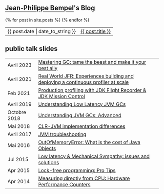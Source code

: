 ## [Jean-Philippe Bempel](/about)'s Blog

<table style="border: 0px">
  {% for post in site.posts %}
    <tr>
      <td style="border: 0px">{{ post.date | date_to_string }}</td><td style="border: 0px"><a href="{{ post.url }}">{{ post.title }}</a></td>
    </tr>
  {% endfor %}
</table>

## public talk slides

<table style="border: 0px">
    <tr>
      <td style="border: 0px">Avril 2023</td><td style="border: 0px"><a href="https://www.ginnieandfifounet.com/jpb/slides/Mastering%20GC_%20tame%20the%20beast%20and%20make%20it%20your%20best%20ally.pdf">Mastering GC: tame the beast and make it your best ally</a></td>
    </tr>
    <tr>
      <td style="border: 0px">Avril 2021</td><td style="border: 0px"><a href="https://www.ginnieandfifounet.com/jpb/slides/Real%20World%20JFR.pdf">Real World JFR: Experiences building and deploying a continuous profiler at scale</a></td>
    </tr>
    <tr>
      <td style="border: 0px">Feb 2021</td><td style="border: 0px"><a href="https://www.ginnieandfifounet.com/jpb/slides/Production%20profiling%20with%20JDK%20Flight%20Recorder%20&%20JDK%20Mission%20Control.pdf">Production profiling with JDK Flight Recorder & JDK Mission Control</a></td>
    </tr>
    <tr>
      <td style="border: 0px">Avril 2019</td><td style="border: 0px"><a href="https://www.ginnieandfifounet.com/jpb/slides/understandinglowlatencyjvmgcs.pdf">Understanding Low Latency JVM GCs</a></td>
    </tr>
    <tr>
      <td style="border: 0px">Octobre 2018</td><td style="border: 0px"><a href="https://www.ginnieandfifounet.com/jpb/slides/understandingjvmgcadvanced.pdf">Understanding JVM GCs: Advanced</a></td>
    </tr>
    <tr>
      <td style="border: 0px">Mai 2018</td><td style="border: 0px"><a href="https://www.ginnieandfifounet.com/jpb/slides/CLR-JVMimplementationdifferences.pdf">CLR-JVM implementation differences</a></td>
    </tr>
    <tr>
      <td style="border: 0px">Avril 2017</td><td style="border: 0px"><a href="https://www.ginnieandfifounet.com/jpb/slides/JVMtroubleshooting.pdf">JVM troubleshooting</a></td>
    </tr>
    <tr>
      <td style="border: 0px">Mai 2016</td><td style="border: 0px"><a href="https://www.ginnieandfifounet.com/jpb/slides/outofmemoryerror-whatisthecostofjavaobjects.pdf">OutOfMemoryError: What is the cost of Java Objects</a></td>
    </tr>
    <tr>
      <td style="border: 0px">Jul 2015</td><td style="border: 0px"><a href="https://www.ginnieandfifounet.com/jpb/slides/lowlatencymechanicalsympathy-issuesandsolutions.pdf">Low latency & Mechanical Sympathy: issues and solutions</a></td>
    </tr>
    <tr>
      <td style="border: 0px">Apr 2015</td><td style="border: 0px"><a href="https://www.ginnieandfifounet.com/jpb/slides/lock-freeprogramming-protips.pdf">Lock-free programming: Pro Tips</a></td>
    </tr>
    <tr>
      <td style="border: 0px">Apr 2014</td><td style="border: 0px"><a href="https://www.ginnieandfifounet.com/jpb/slides/measuringdirectlyfromcpu-hardwareperformancecounters.pdf">Measuring directly from CPU: Hardware Performance Counters</a></td>
    </tr>
</table>
